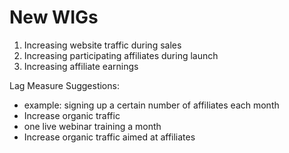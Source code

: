 <!-- TITLE: 20190425 -->

# New WIGs
1. Increasing website traffic during sales
2. Increasing participating affiliates during launch
3. Increasing affiliate earnings

Lag Measure Suggestions:
* example: signing up a certain number of affiliates each month
* Increase organic traffic
* one live webinar training a month
* Increase organic traffic aimed at affiliates